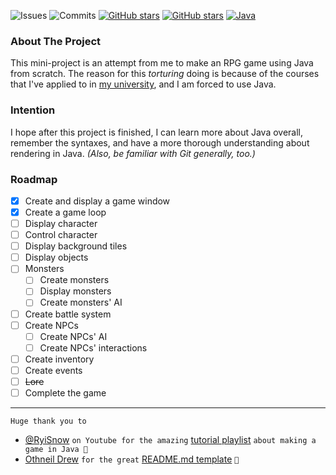 ![Issues](https://badgen.net/github/issues/manhanbanhcanh/simple-textbased-rpg-game?color=red)
![Commits](https://badgen.net/github/commits/manhanbanhcanh/simple-textbased-rpg-game?color=green)
[![GitHub stars](https://img.shields.io/github/stars/manhanbanhcanh/simple-textbased-rpg-game)](https://github.com/manhanbanhcanh/simple-textbased-rpg-game)
[![GitHub stars](https://img.shields.io/badge/contact-bento-blue)](https://bento.me/ducmanh)
[![Java](https://badgen.net/badge/Java/21.0.7/orange)](https://www.oracle.com/java/)

### About The Project
This mini-project is an attempt from me to make an RPG game using Java from scratch. The reason for this *torturing* doing is because of the courses that I've applied to in [my university](https://www.hanu.vn/), and I am forced to use Java.

### Intention
I hope after this project is finished, I can learn more about Java overall, remember the syntaxes, and have a more thorough understanding about rendering in Java. *(Also, be familiar with Git generally, too.)*

### Roadmap
- [x]  Create and display a game window
- [x]  Create a game loop
- [ ]  Display character
- [ ]  Control character
- [ ]  Display background tiles
- [ ]  Display objects
- [ ]  Monsters
    - [ ]  Create monsters
    - [ ]  Display monsters
    - [ ]  Create monsters' AI
- [ ]  Create battle system
- [ ]  Create NPCs
    - [ ]  Create NPCs' AI
    - [ ]  Create NPCs' interactions
- [ ]  Create inventory
- [ ]  Create events
- [ ]  ~~Lore~~
- [ ]  Complete the game

---

`Huge thank you to` 
* [@RyiSnow](https://www.youtube.com/@RyiSnow) `on Youtube for the amazing` [tutorial playlist](https://www.youtube.com/playlist?list=PL_QPQmz5C6WUF-pOQDsbsKbaBZqXj4qSq) `about making a game in Java 💓`
* [Othneil Drew](https://github.com/othneildrew) `for the great` [README.md template](https://github.com/othneildrew/Best-README-Template) `💞`
